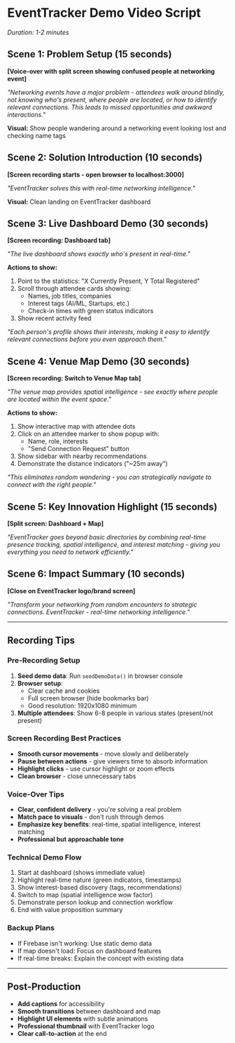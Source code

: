 # EventTracker Demo Video Script
*Duration: 1-2 minutes*

## Scene 1: Problem Setup (15 seconds)
**[Voice-over with split screen showing confused people at networking event]**

*"Networking events have a major problem - attendees walk around blindly, not knowing who's present, where people are located, or how to identify relevant connections. This leads to missed opportunities and awkward interactions."*

**Visual:** Show people wandering around a networking event looking lost and checking name tags

## Scene 2: Solution Introduction (10 seconds)
**[Screen recording starts - open browser to localhost:3000]**

*"EventTracker solves this with real-time networking intelligence."*

**Visual:** Clean landing on EventTracker dashboard

## Scene 3: Live Dashboard Demo (30 seconds)
**[Screen recording: Dashboard tab]**

*"The live dashboard shows exactly who's present in real-time."*

**Actions to show:**
1. Point to the statistics: "X Currently Present, Y Total Registered"
2. Scroll through attendee cards showing:
   - Names, job titles, companies
   - Interest tags (AI/ML, Startups, etc.)
   - Check-in times with green status indicators
3. Show recent activity feed

*"Each person's profile shows their interests, making it easy to identify relevant connections before you even approach them."*

## Scene 4: Venue Map Demo (30 seconds)
**[Screen recording: Switch to Venue Map tab]**

*"The venue map provides spatial intelligence - see exactly where people are located within the event space."*

**Actions to show:**
1. Show interactive map with attendee dots
2. Click on an attendee marker to show popup with:
   - Name, role, interests
   - "Send Connection Request" button
3. Show sidebar with nearby recommendations
4. Demonstrate the distance indicators ("~25m away")

*"This eliminates random wandering - you can strategically navigate to connect with the right people."*

## Scene 5: Key Innovation Highlight (15 seconds)
**[Split screen: Dashboard + Map]**

*"EventTracker goes beyond basic directories by combining real-time presence tracking, spatial intelligence, and interest matching - giving you everything you need to network efficiently."*

## Scene 6: Impact Summary (10 seconds)
**[Close on EventTracker logo/brand screen]**

*"Transform your networking from random encounters to strategic connections. EventTracker - real-time networking intelligence."*

---

## Recording Tips

### Pre-Recording Setup
1. **Seed demo data**: Run `seedDemoData()` in browser console
2. **Browser setup**:
   - Clear cache and cookies
   - Full screen browser (hide bookmarks bar)
   - Good resolution: 1920x1080 minimum
3. **Multiple attendees**: Show 6-8 people in various states (present/not present)

### Screen Recording Best Practices
- **Smooth cursor movements** - move slowly and deliberately
- **Pause between actions** - give viewers time to absorb information
- **Highlight clicks** - use cursor highlight or zoom effects
- **Clean browser** - close unnecessary tabs

### Voice-Over Tips
- **Clear, confident delivery** - you're solving a real problem
- **Match pace to visuals** - don't rush through demos
- **Emphasize key benefits**: real-time, spatial intelligence, interest matching
- **Professional but approachable tone**

### Technical Demo Flow
1. Start at dashboard (shows immediate value)
2. Highlight real-time nature (green indicators, timestamps)
3. Show interest-based discovery (tags, recommendations)
4. Switch to map (spatial intelligence wow factor)
5. Demonstrate person lookup and connection workflow
6. End with value proposition summary

### Backup Plans
- If Firebase isn't working: Use static demo data
- If map doesn't load: Focus on dashboard features
- If real-time breaks: Explain the concept with existing data

---

## Post-Production
- **Add captions** for accessibility
- **Smooth transitions** between dashboard and map
- **Highlight UI elements** with subtle animations
- **Professional thumbnail** with EventTracker logo
- **Clear call-to-action** at the end